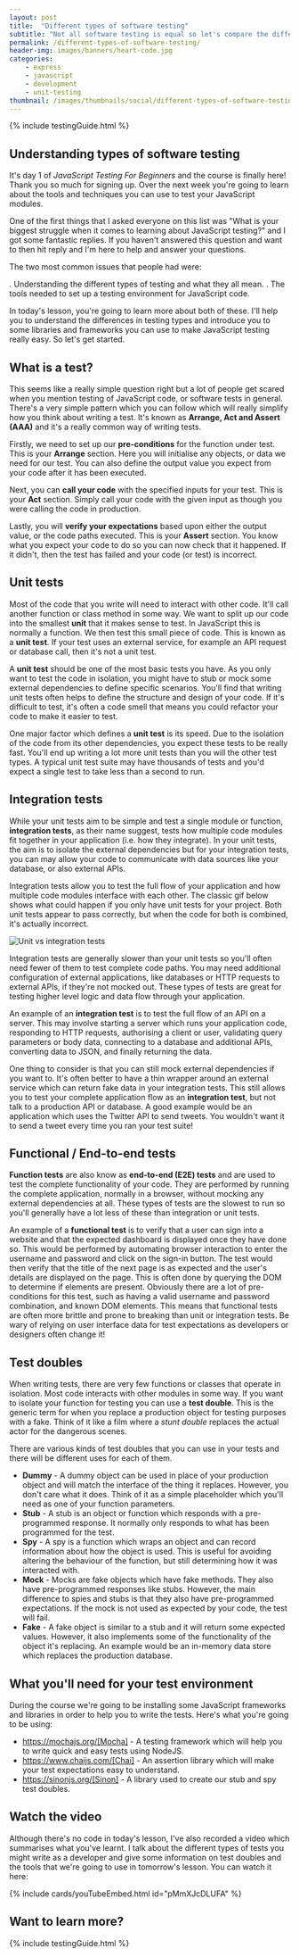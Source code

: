 ```yaml
---
layout: post
title:  "Different types of software testing"
subtitle: "Not all software testing is equal so let's compare the different types of software tests."
permalink: /different-types-of-software-testing/
header-img: images/banners/heart-code.jpg
categories:
    - express
    - javascript
    - development
    - unit-testing
thumbnail: /images/thumbnails/social/different-types-of-software-testing-thumb.jpg
---
```


{% include testingGuide.html %}

## Understanding types of software testing

It's day 1 of *JavaScript Testing For Beginners* and the course is finally here! Thank you so much for signing up. Over the next week you're going to learn about the tools and techniques you can use to test your JavaScript modules.

One of the first things that I asked everyone on this list was "What is your biggest struggle when it comes to learning about JavaScript testing?" and I got some fantastic replies. If you haven't answered this question and want to then hit reply and I'm here to help and answer your questions.

The two most common issues that people had were:

. Understanding the different types of testing and what they all mean.
. The tools needed to set up a testing environment for JavaScript code.

In today's lesson, you're going to learn more about both of these. I'll help you to understand the differences in testing types and introduce you to some libraries and frameworks you can use to make JavaScript testing really easy. So let's get started.

## What is a test?

This seems like a really simple question right but a lot of people get scared when you mention testing of JavaScript code, or software tests in general. There's a very simple pattern which you can follow which will really simplify how you think about writing a test. It's known as **Arrange, Act and Assert (AAA)** and it's a really common way of writing tests.

Firstly, we need to set up our **pre-conditions** for the function under test. This is your **Arrange** section. Here you will initialise any objects, or data we need for our test. You can also define the output value you expect from your code after it has been executed.

Next, you can **call your code** with the specified inputs for your test. This is your **Act** section. Simply call your code with the given input as though you were calling the code in production.

Lastly, you will **verify your expectations** based upon either the output value, or the code paths executed. This is your **Assert** section. You know what you expect your code to do so you can now check that it happened. If it didn't, then the test has failed and your code (or test) is incorrect.

## Unit tests

Most of the code that you write will need to interact with other code. It'll call another function or class method in some way. We want to split up our code into the smallest **unit** that it makes sense to test. In JavaScript this is normally a function. We then test this small piece of code. This is known as a **unit test**. If your test uses an external service, for example an API request or database call, then it's not a unit test.

A **unit test** should be one of the most basic tests you have. As you only want to test the code in isolation, you might have to stub or mock some external dependencies to define specific scenarios. You'll find that writing unit tests often helps to define the structure and design of your code. If it's difficult to test, it's often a code smell that means you could refactor your code to make it easier to test.

One major factor which defines a **unit test** is its speed. Due to the isolation of the code from its other dependencies, you expect these tests to be really fast. You'll end up writing a lot more unit tests than you will the other test types. A typical unit test suite may have thousands of tests and you'd expect a single test to take less than a second to run.

## Integration tests

While your unit tests aim to be simple and test a single module or function, **integration tests**, as their name suggest, tests how multiple code modules fit together in your application (i.e. how they integrate). In your unit tests, the aim is to isolate the external dependencies but for your integration tests, you can may allow your code to communicate with data sources like your database, or also external APIs.

Integration tests allow you to test the full flow of your application and how multiple code modules interface with each other. The classic gif below shows what could happen if you only have unit tests for your project. Both unit tests appear to pass correctly, but when the code for both is combined, it's actually incorrect.

![Unit vs integration tests](https://gallery.mailchimp.com/72d3502c470827973d3e8dd63/images/3f98393a-27c9-4576-ba70-38a464d2f8ae.gif)

Integration tests are generally slower than your unit tests so you'll often need fewer of them to test complete code paths. You may need additional configuration of external applications, like databases or HTTP requests to external APIs, if they're not mocked out. These types of tests are great for testing higher level logic and data flow through your application.

An example of an **integration test** is to test the full flow of an API on a server. This may involve starting a server which runs your application code, responding to HTTP requests, authorising a client or user, validating query parameters or body data, connecting to a database and additional APIs, converting data to JSON, and finally returning the data.

One thing to consider is that you can still mock external dependencies if you want to. It's often better to have a thin wrapper around an external service which can return fake data in your integration tests. This still allows you to test your complete application flow as an **integration test**, but not talk to a production API or database. A good example would be an application which uses the Twitter API to send tweets. You wouldn't want it to send a tweet every time you ran your test suite!

## Functional / End-to-end tests

**Function tests** are also know as **end-to-end (E2E) tests** and are used to test the complete functionality of your code. They are performed by running the complete application, normally in a browser, without mocking any external dependencies at all. These types of tests are the slowest to run so you'll generally have a lot less of these than integration or unit tests.

An example of a **functional test** is to verify that a user can sign into a website and that the expected dashboard is displayed once they have done so. This would be performed by automating browser interaction to enter the username and password and click on the sign-in button. The test would then verify that the title of the next page is as expected and the user's details are displayed on the page. This is often done by querying the DOM to determine if elements are present. Obviously there are a lot of pre-conditions for this test, such as having a valid username and password combination, and known DOM elements. This means that functional tests are often more brittle and prone to breaking than unit or integration tests. Be wary of relying on user interface data for test expectations as developers or designers often change it!

## Test doubles

When writing tests, there are very few functions or classes that operate in isolation. Most code interacts with other modules in some way. If you want to isolate your function for testing you can use a **test double**. This is the generic term for when you replace a production object for testing purposes with a fake. Think of it like a film where a *stunt double* replaces the actual actor for the dangerous scenes.

There are various kinds of test doubles that you can use in your tests and there will be different uses for each of them. 

* **Dummy** - A dummy object can be used in place of your production object and will match the interface of the thing it replaces. However, you don't care what it does. Think of it as a simple placeholder which you'll need as one of your function parameters.
* **Stub** - A stub is an object or function which responds with a pre-programmed response. It normally only responds to what has been programmed for the test.
* **Spy** - A spy is a function which wraps an object and can record information about how the object is used. This is useful for avoiding altering the behaviour of the function, but still determining how it was interacted with.
* **Mock** - Mocks are fake objects which have fake methods. They also have pre-programmed responses like stubs. However, the main difference to spies and stubs is that they also have pre-programmed expectations. If the mock is not used as expected by your code, the test will fail.
* **Fake** - A fake object is similar to a stub and it will return some expected values. However, it also implements some of the functionality of the object it's replacing. An example would be an in-memory data store which replaces the production database.

## What you'll need for your test environment

During the course we're going to be installing some JavaScript frameworks and libraries in order to help you to write the tests. Here's what you're going to be using:

* https://mochajs.org/[Mocha] - A testing framework which will help you to write quick and easy tests using NodeJS.
* https://www.chaijs.com/[Chai] - An assertion library which will make your test expectations easy to understand.
* https://sinonjs.org/[Sinon] - A library used to create our stub and spy test doubles.

## Watch the video

Although there's no code in today's lesson, I've also recorded a video which summarises what you've learnt. I talk about the different types of tests you might write as a developer and give some information on test doubles and the tools that we're going to use in tomorrow's lesson. You can watch it here:

{% include cards/youTubeEmbed.html id="pMmXJcDLUFA" %}

## Want to learn more?

{% include testingGuide.html %}
